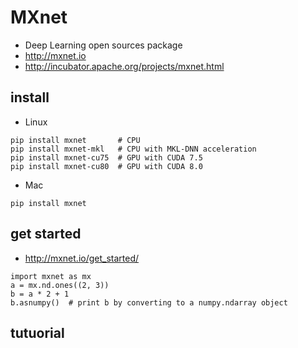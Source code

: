 # MXnet
* Deep Learning open sources package
* http://mxnet.io
* http://incubator.apache.org/projects/mxnet.html

## install
* Linux
```
pip install mxnet       # CPU
pip install mxnet-mkl   # CPU with MKL-DNN acceleration
pip install mxnet-cu75  # GPU with CUDA 7.5
pip install mxnet-cu80  # GPU with CUDA 8.0
```

* Mac
```
pip install mxnet
```

## get started
* http://mxnet.io/get_started/
```
import mxnet as mx
a = mx.nd.ones((2, 3))
b = a * 2 + 1
b.asnumpy()  # print b by converting to a numpy.ndarray object
```

## tutuorial
